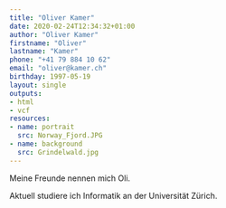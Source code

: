 ```yaml
---
title: "Oliver Kamer"
date: 2020-02-24T12:34:32+01:00
author: "Oliver Kamer"
firstname: "Oliver"
lastname: "Kamer"
phone: "+41 79 884 10 62"
email: "oliver@kamer.ch"
birthday: 1997-05-19
layout: single
outputs:
- html
- vcf
resources:
- name: portrait
  src: Norway_Fjord.JPG
- name: background
  src: Grindelwald.jpg
---
```


Meine Freunde nennen mich Oli.

Aktuell studiere ich Informatik an der Universität Zürich.
